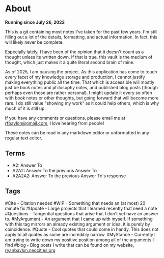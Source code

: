 # About
**Running since July 26, 2022**

This is a git containing most notes I've taken for the past few years. I'm still filling out a lot of the details, formatting, and actual information. In fact, this will likely never be complete.

Especially lately, I have been of the opinion that it doesn't count as a thought unless its written down. If that is true, this vault is the medium of thought, which just makes it a quite literal second brain of mine. 

As of 2025, I am pausing the project. As this application has come to touch every facet of my knowledge storage and production, I cannot justify making everything public all the time. That which is accessible will mostly just be book notes and philosophy notes, and published blog posts (though perhaps even those are rather personal). I might update it every so often with book notes or other thoughts, but going forward that will become more rare. I do still value "showing my work" as it could help others, which is why much of it is still up. 

If you have any comments or questions, please email me at rfbaylon@gmail.com, I love hearing from people!

These notes can be read in any markdown editor or unformatted in any regular text editor. 


## Terms
* A2: Answer To
* A2A2: Answer To the previous Answer To
* A2A2A2: Answer To the previous Answer To's response


## Tags

#Cite - Citation needed
#WIP - Something that needs an (at most) 20 minute fix
#Update - Large projects that I learned recently that need a note
#Questions - Tangential questions that arise that I don't yet have an answer to.
#MyArgument - An argument that I came up with myself. If something with this tag mirrors an already existing argument or idea, it is purely by coincidence.
#Quote - Cool quotes that could come in handy. This does not apply to all quotes as some are incredibly narrow.
#MyStance - Currently I am trying to write down my positive position among all of the arguments I find
#blog - Blog posts I write that can be found on my website, [ryanbaylon.neocities.org](ryanbaylon.neocities.org)
